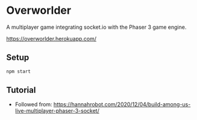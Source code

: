 # Overworlder

A multiplayer game integrating socket.io with the Phaser 3 game engine.

https://overworlder.herokuapp.com/

## Setup

```sh
npm start
```


## Tutorial
- Followed from: https://hannahrobot.com/2020/12/04/build-among-us-live-multiplayer-phaser-3-socket/
